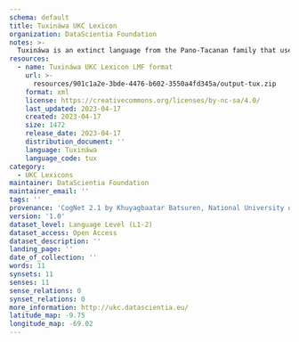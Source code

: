 ```yaml
---
schema: default
title: Tuxináwa UKC Lexicon
organization: DataScientia Foundation
notes: >-
  Tuxináwa is an extinct language from the Pano-Tacanan family that used to be spoken in South America. The UKC Lexicon of Tuxináwa is represented as a lexico-semantic network. It consists of words, word senses, synsets, as well as sense-level and synset-level relationships
resources:
  - name: Tuxináwa UKC Lexicon LMF format
    url: >-
      resources/901c1a2e-3bde-4476-b602-3550a4fd345a/output-tux.zip
    format: xml
    license: https://creativecommons.org/licenses/by-nc-sa/4.0/
    last_updated: 2023-04-17
    created: 2023-04-17
    size: 1472
    release_date: 2023-04-17
    distribution_document: ''
    language: Tuxináwa
    language_code: tux
category:
  - UKC Lexicons
maintainer: DataScientia Foundation
maintainer_email: ''
tags: ''
provenance: 'CogNet 2.1 by Khuyagbaatar Batsuren, National University of Mongolia (http://cognet.ukc.disi.unitn.it); Native Languages of the Americas 2021.11. by Laura Redish and Orrin Lewis (http://www.native-languages.org); Princeton WordNet 2.1 by Princeton University (https://wordnet.princeton.edu)'
version: '1.0'
dataset_level: Language Level (L1-2)
dataset_access: Open Access
dataset_description: ''
landing_page: ''
date_of_collection: ''
words: 11
synsets: 11
senses: 11
sense_relations: 0
synset_relations: 0
more_information: http://ukc.datascientia.eu/
latitude_map: -9.75
longitude_map: -69.02
---
```

